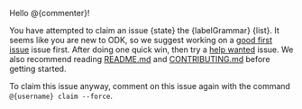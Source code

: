 Hello @{commenter}!

You have attempted to claim an issue {state} the {labelGrammar} {list}. It seems like you are new to ODK, so we suggest working on a [good first issue](https://github.com/{repoOwner}/{repoName}/issues?q=is%3Aopen+is%3Aissue+no%3Aassignee+label%3A%22good+first+issue%22) issue first. After doing one quick win, then try a [help wanted](https://github.com/{repoOwner}/{repoName}/issues?q=is%3Aopen+is%3Aissue+no%3Aassignee+label%3A%22help+wanted%22) issue. We also recommend reading [README.md](https://github.com/{repoOwner}/{repoName}/README.md) and [CONTRIBUTING.md](https://github.com/{repoOwner}/{repoName}/CONTRIBUTING.md) before getting started.

To claim this issue anyway, comment on this issue again with the command `@{username} claim --force`.